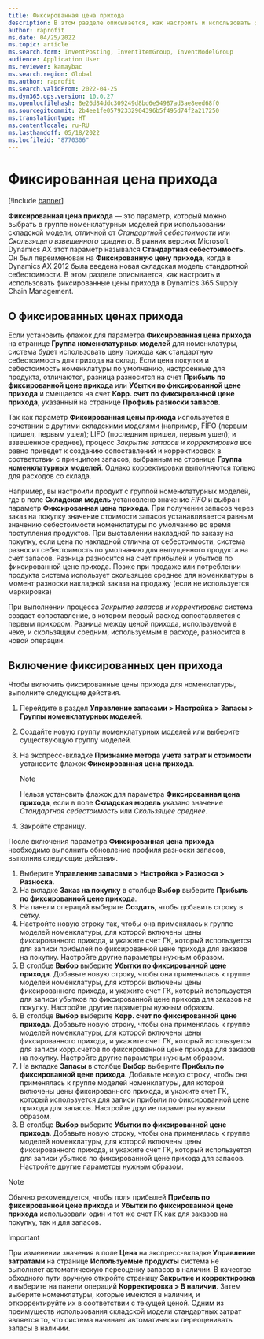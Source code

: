 ```yaml
---
title: Фиксированная цена прихода
description: В этом разделе описывается, как настроить и использовать фиксированные цены прихода в Microsoft Dynamics 365 Supply Chain Management.
author: raprofit
ms.date: 04/25/2022
ms.topic: article
ms.search.form: InventPosting, InventItemGroup, InventModelGroup
audience: Application User
ms.reviewer: kamaybac
ms.search.region: Global
ms.author: raprofit
ms.search.validFrom: 2022-04-25
ms.dyn365.ops.version: 10.0.27
ms.openlocfilehash: 8e26d84ddc309249d8bd6e54987ad3ae8eed68f0
ms.sourcegitcommit: 2b4ee1fe05792332904396b5f495d74f2a217250
ms.translationtype: HT
ms.contentlocale: ru-RU
ms.lasthandoff: 05/18/2022
ms.locfileid: "8770306"
---
```

# <a name="fixed-receipt-price"></a>Фиксированная цена прихода

[!include [banner](../includes/banner.md)]

**Фиксированная цена прихода** — это параметр, который можно выбрать в группе номенклатурных моделей при использовании складской модели, отличной от *Стандартной себестоимости* или *Скользящего взвешенного среднего*. В ранних версиях Microsoft Dynamics AX этот параметр назывался **Стандартная себестоимость**. Он был переименован на **Фиксированную цену прихода**, когда в Dynamics AX 2012 была введена новая складская модель стандартной себестоимости. В этом разделе описывается, как настроить и использовать фиксированные цены прихода в Dynamics 365 Supply Chain Management.

## <a name="about-fixed-receipt-prices"></a>О фиксированных ценах прихода

Если установить флажок для параметра **Фиксированная цена прихода** на странице **Группа номенклатурных моделей** для номенклатуры, система будет использовать цену прихода как стандартную себестоимость для прихода на склад. Если цена покупки и себестоимость номенклатуры по умолчанию, настроенные для продукта, отличаются, разница разносится на счет **Прибыль по фиксированной цене прихода** или **Убытки по фиксированной цене прихода** и смещается на счет **Корр. счет по фиксированной цене прихода**, указанный на странице **Профиль разноски запасов**.

Так как параметр **Фиксированная цены прихода** используется в сочетании с другими складскими моделями (например, FIFO (первым пришел, первым ушел); LIFO (последним пришел, первым ушел); и взвешенное среднее), процесс *Закрытие запасов и корректировка* все равно приведет к созданию сопоставлений и корректировок в соответствии с принципом запасов, выбранным на странице **Группа номенклатурных моделей**. Однако корректировки выполняются только для расходов со склада.

Например, вы настроили продукт с группой номенклатурных моделей, где в поле **Складская модель** установлено значение *FIFO* и выбран параметр **Фиксированная цена прихода**. При получении запасов через заказ на покупку значение стоимости запасов устанавливается равным значению себестоимости номенклатуры по умолчанию во время поступления продуктов. При выставлении накладной по заказу на покупку, если цена по накладной отлична от себестоимости, система разносит себестоимость по умолчанию для выпущенного продукта на счет запасов. Разница разносится на счет прибылей и убытков по фиксированной цене прихода. Позже при продаже или потреблении продукта система использует скользящее среднее для номенклатуры в момент разноски накладной заказа на продажу (если не используется маркировка)

При выполнении процесса *Закрытие запасов и корректировка* система создает сопоставление, в котором первый расход сопоставляется с первым приходом. Разница между ценой прихода, используемой в чеке, и скользящим средним, используемым в расходе, разносится в новой операции.

## <a name="enable-fixed-receipt-prices"></a>Включение фиксированных цен прихода

Чтобы включить фиксированные цены прихода для номенклатуры, выполните следующие действия.

1. Перейдите в раздел **Управление запасами \> Настройка \> Запасы \> Группы номенклатурных моделей**.
2. Создайте новую группу номенклатурных моделей или выберите существующую группу моделей.
3. На экспресс-вкладке **Признание метода учета затрат и стоимости** установите флажок **Фиксированная цена прихода**.

    > [!NOTE]
    > Нельзя установить флажок для параметра **Фиксированная цена прихода**, если в поле **Складская модель** указано значение *Стандартная себестоимость* или *Скользящее среднее*.

4. Закройте страницу.

После включения параметра **Фиксированная цена прихода** необходимо выполнить обновление профиля разноски запасов, выполнив следующие действия.

1. Выберите **Управление запасами \> Настройка \> Разноска \> Разноска**.
1. На вкладке **Заказ на покупку** в столбце **Выбор** выберите **Прибыль по фиксированной цене прихода**.
1. На панели операций выберите **Создать**, чтобы добавить строку в сетку.
1. Настройте новую строку так, чтобы она применялась к группе моделей номенклатуры, для которой включены цены фиксированного прихода, и укажите счет ГК, который используется для записи прибылей по фиксированной цене прихода для заказов на покупку. Настройте другие параметры нужным образом.
1. В столбце **Выбор** выберите **Убытки по фиксированной цене прихода**. Добавьте новую строку, чтобы она применялась к группе моделей номенклатуры, для которой включены цены фиксированного прихода, и укажите счет ГК, который используется для записи убытков по фиксированной цене прихода для заказов на покупку. Настройте другие параметры нужным образом.
1. В столбце **Выбор** выберите **Корр. счет по фиксированной цене прихода**. Добавьте новую строку, чтобы она применялась к группе моделей номенклатуры, для которой включены цены фиксированного прихода, и укажите счет ГК, который используется для записи корр.счетов по фиксированной цене прихода для заказов на покупку. Настройте другие параметры нужным образом.
1. На вкладке **Запасы** в столбце **Выбор** выберите **Прибыль по фиксированной цене прихода**. Добавьте новую строку, чтобы она применялась к группе моделей номенклатуры, для которой включены цены фиксированного прихода, и укажите счет ГК, который используется для записи прибыли по фиксированной цене прихода для запасов. Настройте другие параметры нужным образом.
1. В столбце **Выбор** выберите **Убытки по фиксированной цене прихода**. Добавьте новую строку, чтобы она применялась к группе моделей номенклатуры, для которой включены цены фиксированного прихода, и укажите счет ГК, который используется для записи убытков по фиксированной цене прихода для запасов. Настройте другие параметры нужным образом.

> [!NOTE]
> Обычно рекомендуется, чтобы поля прибылей **Прибыль по фиксированной цене прихода** и **Убытки по фиксированной цене прихода** использовали один и тот же счет ГК как для заказов на покупку, так и для запасов.

> [!IMPORTANT]
> При изменении значения в поле **Цена** на экспресс-вкладке **Управление затратами** на странице **Используемые продукты** система не выполняет автоматическую переоценку запасов в наличии. В качестве обходного пути вручную откройте страницу **Закрытие и корректировка** и выберите на панели операций **Корректировка \> В наличии**. Затем выберите номенклатуры, которые имеются в наличии, и откорректируйте их в соответствии с текущей ценой. Одним из преимуществ использования складской модели стандартных затрат является то, что система начинает автоматически переоценивать запасы в наличии.

